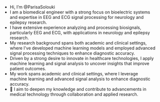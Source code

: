 -  Hi, I’m @ParisaSolouki
- I am a biomedical engineer with a strong focus on bioelectric systems and expertise in EEG and ECG signal processing for neurology and epilepsy research.
- I have extensive experience analyzing and processing biosignals, particularly EEG and ECG, with applications in neurology and epilepsy research.
- My research background spans both academic and clinical settings, where I've developed machine learning models and employed advanced signal processing techniques to enhance diagnostic accuracy.
- Driven by a strong desire to innovate in healthcare technologies, I apply machine learning and signal analysis to uncover insights that improve patient outcomes. 
- My work spans academic and clinical settings, where I leverage machine learning and advanced signal analysis to enhance diagnostic accuracy.
- 🌱 I aim to deepen my knowledge and contribute to advancements in medical technology through collaboration and applied research.



<!---
ParisaSolouki/ParisaSolouki is a ✨ special ✨ repository because its `README.md` (this file) appears on your GitHub profile.
You can click the Preview link to take a look at your changes.
--->
